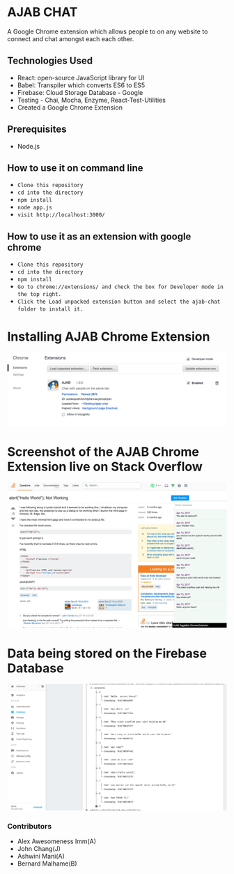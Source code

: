 # AJAB CHAT

A Google Chrome extension which allows people to on any website to connect and chat amongst each each other.

## Technologies Used
- React: open-source JavaScript library for UI
- Babel: Transpiler which converts ES6 to ES5
- Firebase: Cloud Storage Database - Google
- Testing - Chai, Mocha, Enzyme, React-Test-Utilities
- Created a Google Chrome Extension

## Prerequisites
- Node.js

## How to use it on command line
 - ``` Clone this repository ```
 - ``` cd into the directory ```
 - ``` npm install ```
 - ``` node app.js ```
 - ``` visit http://localhost:3000/ ```

## How to use it as an extension with google chrome
- ``` Clone this repository ```
- ``` cd into the directory ```
- ``` npm install ```
- ``` Go to chrome://extensions/ and check the box for Developer mode in the top right. ```
- ``` Click the Load unpacked extension button and select the ajab-chat folder to install it. ```

# Installing AJAB Chrome Extension

![alt_tag](https://github.com/JohnChangUK/AJAB-Chrome-Extension/blob/master/Screen%20Shot%202017-04-16%20at%2019.17.33.png)

# Screenshot of the AJAB Chrome Extension live on Stack Overflow

![alt tag](https://github.com/JohnChangUK/AJAB-Chrome-Extension/blob/master/Screen%20Shot%202017-04-15%20at%2022.59.42.png)

# Data being stored on the Firebase Database

![alt_tag](https://github.com/JohnChangUK/AJAB-Chrome-Extension/blob/master/Screen%20Shot%202017-04-15%20at%2022.58.32.png)


### Contributors
- Alex Awesomeness Imm(A)
- John Chang(J)
- Ashwini Mani(A)
- Bernard Malhame(B)
